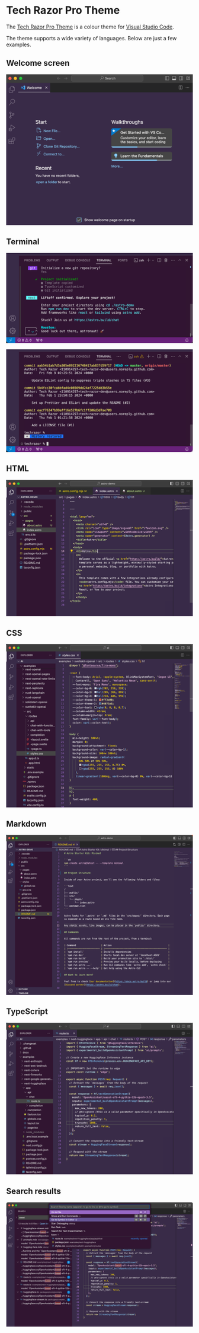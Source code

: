 # Tech Razor Pro Theme

The [Tech Razor Pro Theme](https://marketplace.visualstudio.com/items?itemName=tech-razor.techrazor-pro-theme) is a colour theme for [Visual Studio Code](https://code.visualstudio.com/).

The theme supports a wide variety of languages. Below are just a few examples.

## Welcome screen

![IDE welcome screen](screenshots/01-welcome.png)

## Terminal

![Terminal showing output of a script](screenshots/02-terminal-1.png)

![Terminal showing commit history](screenshots/02-terminal-2.png)

## HTML

![HTML file in the editor](screenshots/03-html.png)

## CSS

![CSS file in the editor](screenshots/04-css.png)

## Markdown

![Markdown file in the editor](screenshots/07-markdown.png)

## TypeScript

![TypeScript file in the editor](screenshots/05-typescript.png)

## Search results

![Search results in the editor](screenshots/06-search.png)
